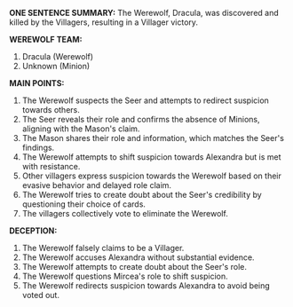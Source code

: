 **ONE SENTENCE SUMMARY:** The Werewolf, Dracula, was discovered and killed by the Villagers, resulting in a Villager victory.

**WEREWOLF TEAM:**

1. Dracula (Werewolf)
2. Unknown (Minion)

**MAIN POINTS:**

1. The Werewolf suspects the Seer and attempts to redirect suspicion towards others.
2. The Seer reveals their role and confirms the absence of Minions, aligning with the Mason's claim.
3. The Mason shares their role and information, which matches the Seer's findings.
4. The Werewolf attempts to shift suspicion towards Alexandra but is met with resistance.
5. Other villagers express suspicion towards the Werewolf based on their evasive behavior and delayed role claim.
6. The Werewolf tries to create doubt about the Seer's credibility by questioning their choice of cards.
7. The villagers collectively vote to eliminate the Werewolf.

**DECEPTION:**

1. The Werewolf falsely claims to be a Villager.
2. The Werewolf accuses Alexandra without substantial evidence.
3. The Werewolf attempts to create doubt about the Seer's role.
4. The Werewolf questions Mircea's role to shift suspicion.
5. The Werewolf redirects suspicion towards Alexandra to avoid being voted out.